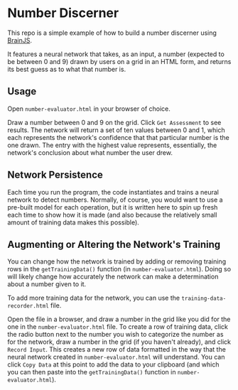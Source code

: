 # Number Discerner

This repo is a simple example of how to build a number discerner using [BrainJS](https://brain.js.org/#/).

It features a neural network that takes, as an input, a number (expected to be between 0 and 9) drawn by users on a grid in an HTML form, and returns its best guess as to what that number is.

## Usage

Open `number-evaluator.html` in your browser of choice.

Draw a number between 0 and 9 on the grid. Click `Get Assessment` to see results. The network will return a set of ten values between 0 and 1, which each represents the network's confidence that that particular number is the one drawn. The entry with the highest value represents, essentially, the network's conclusion about what number the user drew.

## Network Persistence

Each time you run the program, the code instantiates and trains a neural network to detect numbers. Normally, of course, you would want to use a pre-built model for each operation, but it is written here to spin up fresh each time to show how it is made (and also because the relatively small amount of training data makes this possible).

## Augmenting or Altering the Network's Training

You can change how the network is trained by adding or removing training rows in the `getTrainingData()` function (in `number-evaluator.html`). Doing so will likely change how accurately the network can make a determination about a number given to it.

To add more training data for the network, you can use the `training-data-recorder.html` file.

Open the file in a browser, and draw a number in the grid like you did for the one in the `number-evaluator.html` file. To create a row of training data, click the radio button next to the number you wish to categorize the number as for the network, draw a number in the grid (if you haven't already), and click `Record Input`. This creates a new row of data formatted in the way that the neural network created in `number-evaluator.html` will understand. You can click `Copy Data` at this point to add the data to your clipboard (and which you can then paste into the `getTrainingData()` function in `number-evaluator.html`).
